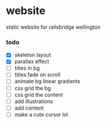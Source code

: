 # website
static website for railsbridge wellington

### todo

- [x] skeleton layout
- [x] parallax effect
- [ ] titles in bg
- [ ] titles fade on scroll
- [ ] animate bg linear gradients
- [ ] css grid the bg
- [ ] css grid the content
- [ ] add illustrations
- [ ] add content
- [ ] make a cute cursor lol